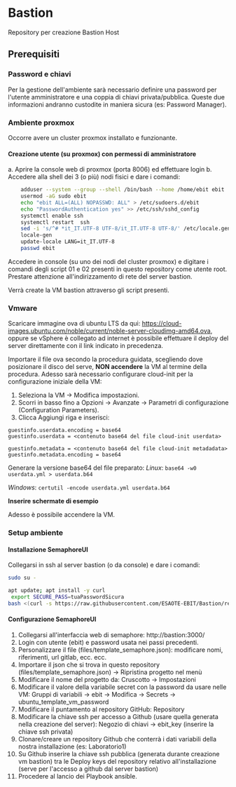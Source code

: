 # Bastion
Repository per creazione Bastion Host


## Prerequisiti

### Password e chiavi
Per la gestione dell'ambiente sarà necessario definire una password per l'utente amministratore e una coppia di chiavi privata/pubblica. 
Queste due informazioni andranno custodite in maniera sicura (es: Password Manager).

### Ambiente proxmox
Occorre avere un cluster proxmox installato e funzionante.

#### Creazione utente (su proxmox) con permessi di amministratore
a. Aprire la console web di proxmox (porta 8006) ed effettuare login
b. Accedere alla shell dei 3 (o più) nodi fisici e dare i comandi:
```bash
    adduser --system --group --shell /bin/bash --home /home/ebit ebit
    usermod -aG sudo ebit
    echo "ebit ALL=(ALL) NOPASSWD: ALL" > /etc/sudoers.d/ebit
    echo "PasswordAuthentication yes" >> /etc/ssh/sshd_config 
    systemctl enable ssh
    systemctl restart  ssh
    sed -i 's/^# *it_IT.UTF-8 UTF-8/it_IT.UTF-8 UTF-8/' /etc/locale.gen
    locale-gen
    update-locale LANG=it_IT.UTF-8
    passwd ebit
```

Accedere in console (su uno dei nodi del cluster proxmox) e digitare i comandi degli script 01 e 02 presenti in questo repository come utente root.
Prestare attenzione all'indirizzamento di rete del server bastion.

Verrà create la VM bastion attraverso gli script presenti.


### Vmware
Scaricare immagine ova di ubuntu LTS da qui: https://cloud-images.ubuntu.com/noble/current/noble-server-cloudimg-amd64.ova, oppure se vSphere è collegato ad internet è possibile effettuare il deploy del server direttamente con il link indicato in precedenza.

Importare il file ova secondo la procedura guidata, scegliendo dove posizionare il disco del serve, **NON accendere** la VM al termine della procedura.
Adesso sarà necessario configurare cloud-init per la configurazione iniziale della VM:

1. Seleziona la VM → Modifica impostazioni.
2. Scorri in basso fino a Opzioni → Avanzate → Parametri di configurazione (Configuration Parameters).
3. Clicca Aggiungi riga e inserisci:
	
```
guestinfo.userdata.encoding = base64
guestinfo.userdata = <contenuto base64 del file cloud-init userdata>

guestinfo.metadata = <contenuto base64 del file cloud-init metadadata>
guestinfo.metadata.encoding = base64
```

Generare la versione base64 del file preparato:
_Linux_: ``` base64 -w0 userdata.yml > userdata.b64 ```

_Windows_: ``` certutil -encode userdata.yml userdata.b64 ```

**Inserire schermate di esempio**

Adesso è possibile accendere la VM.

### Setup ambiente

#### Installazione SemaphoreUI
Collegarsi in ssh al server bastion (o da console) e dare i comandi:
```bash
sudo su -

apt update; apt install -y curl
 export SECURE_PASS=tuaPasswordSicura
bash <(curl -s https://raw.githubusercontent.com/ESAOTE-EBIT/Bastion/refs/heads/main/02_semaphore_ui.sh)
```

#### Configurazione SemaphoreUI
1. Collegarsi all'interfaccia web di semaphore: http://bastion:3000/
2. Login con utente (ebit) e password usata nei passi precedenti.
3. Personalizzare il file (files/template_semaphore.json): modificare nomi, riferimenti, url gitlab, ecc. ecc.
4. Importare il json che si trova in questo repository (files/template_semaphore.json) -> Ripristina progetto nel menù
5. Modificare il nome del progetto da: Cruscotto -> Impostazioni
6. Modificare il valore della variabile secret con la password da usare nelle VM: Gruppi di variabili -> ebit -> Modifica -> Secrets ->  ubuntu_template_vm_password
7. Modificare il puntamento al repository GitHub: Repository
8. Modificare la chiave ssh per accesso a Github (usare quella generata nella creazione del server): Negozio di chiavi -> ebit_key (inserire la chiave ssh privata)
9. Clonare/creare un repository Github che conterrà i dati variabili della nostra installazione (es: Laboratorio1)
10. Su Github inserire la chiave ssh pubblica (generata durante creazione vm bastion) tra le Deploy keys del repository relativo all'installazione (serve per l'accesso a github dal server bastion)
11. Procedere al lancio dei Playbook ansible.




